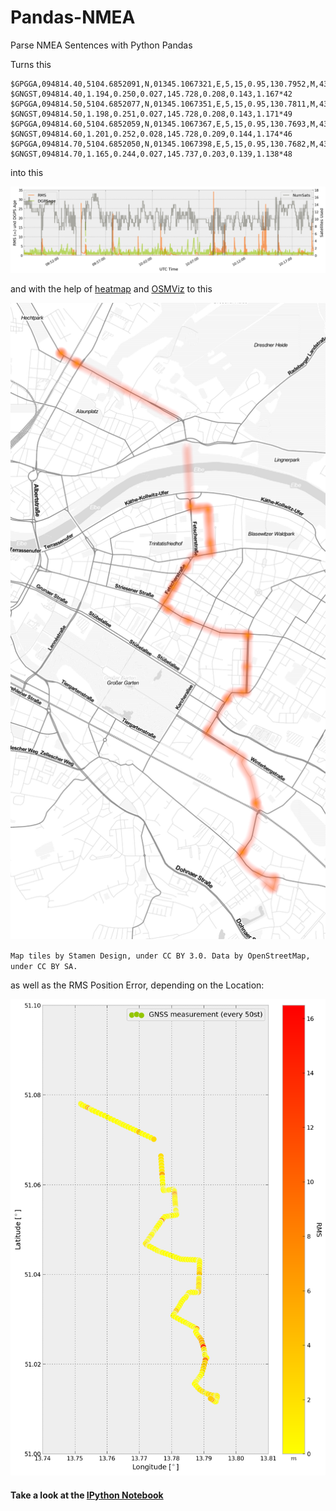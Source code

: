 Pandas-NMEA
===========

Parse NMEA Sentences with Python Pandas

Turns this

```
$GPGGA,094814.40,5104.6852091,N,01345.1067321,E,5,15,0.95,130.7952,M,43.8438,M,1.4,0548*7F
$GNGST,094814.40,1.194,0.250,0.027,145.728,0.208,0.143,1.167*42
$GPGGA,094814.50,5104.6852077,N,01345.1067351,E,5,15,0.95,130.7811,M,43.8438,M,1.5,0548*76
$GNGST,094814.50,1.198,0.251,0.027,145.728,0.208,0.143,1.171*49
$GPGGA,094814.60,5104.6852059,N,01345.1067367,E,5,15,0.95,130.7693,M,43.8438,M,1.6,0548*7B
$GNGST,094814.60,1.201,0.252,0.028,145.728,0.209,0.144,1.174*46
$GPGGA,094814.70,5104.6852050,N,01345.1067398,E,5,15,0.95,130.7682,M,43.8438,M,0.7,0548*73
$GNGST,094814.70,1.165,0.244,0.027,145.737,0.203,0.139,1.138*48
```

into this

![RMS](DataLogs/Messg_3-RMS.png)

and with the help of [heatmap](http://sethoscope.net/heatmap/) and [OSMViz](http://cbick.github.io/osmviz/html/index.html) to this

![Map](DataLogs/Messg_3-GPSHeatmap.png)

`Map tiles by Stamen Design, under CC BY 3.0. Data by OpenStreetMap, under CC BY SA.`

as well as the RMS Position Error, depending on the Location:

![RMS](DataLogs/Messg_3-RMS-LatLon.png)

#### Take a look at the [IPython Notebook](http://nbviewer.ipython.org/github/balzer82/Pandas-NMEA/blob/master/NMEAparser.ipynb)
